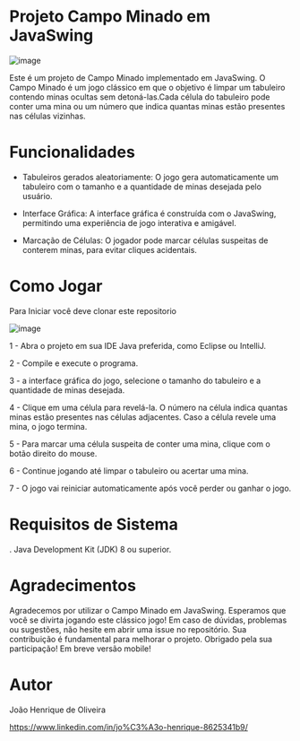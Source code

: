 # Projeto Campo Minado em JavaSwing

![image](https://github.com/joaohenriDev/Campo-minado/assets/118625621/4c0d1018-60c8-4a89-84ce-3693f8d56783)

Este é um projeto de Campo Minado implementado em JavaSwing. O Campo Minado é um jogo clássico em que o objetivo é limpar um tabuleiro contendo minas ocultas sem detoná-las.Cada célula do tabuleiro pode conter uma mina ou um número que indica quantas minas estão presentes nas células vizinhas.

# Funcionalidades

- Tabuleiros gerados aleatoriamente: O jogo gera automaticamente um tabuleiro com o tamanho e a quantidade de minas desejada pelo usuário.

- Interface Gráfica: A interface gráfica é construída com o JavaSwing, permitindo uma experiência de jogo interativa e amigável.

- Marcação de Células: O jogador pode marcar células suspeitas de conterem minas, para evitar cliques acidentais.
  

# Como Jogar

Para Iniciar você deve clonar este repositorio

![image](https://github.com/joaohenriDev/Campo-minado/assets/118625621/e704acd5-73fd-46a6-9720-20c3741d6784)

1 - Abra o projeto em sua IDE Java preferida, como Eclipse ou IntelliJ.

2 - Compile e execute o programa.

3 - a interface gráfica do jogo, selecione o tamanho do tabuleiro e a quantidade de minas desejada.

4 - Clique em uma célula para revelá-la. O número na célula indica quantas minas estão presentes nas células adjacentes. Caso a célula revele uma mina, o jogo termina.

5 - Para marcar uma célula suspeita de conter uma mina, clique com o botão direito do mouse.

6 - Continue jogando até limpar o tabuleiro ou acertar uma mina.

7 - O jogo vai reiniciar automaticamente após você perder ou ganhar o jogo.


# Requisitos de Sistema

. Java Development Kit (JDK) 8 ou superior.

# Agradecimentos

Agradecemos por utilizar o Campo Minado em JavaSwing. Esperamos que você se divirta jogando este clássico jogo! Em caso de dúvidas, problemas ou sugestões, não hesite em abrir uma issue no repositório. Sua contribuição é fundamental para melhorar o projeto. Obrigado pela sua participação! Em breve versão mobile!

# Autor

João Henrique de Oliveira

https://www.linkedin.com/in/jo%C3%A3o-henrique-8625341b9/
